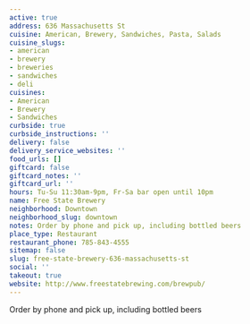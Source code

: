 ```yaml
---
active: true
address: 636 Massachusetts St
cuisine: American, Brewery, Sandwiches, Pasta, Salads
cuisine_slugs:
- american
- brewery
- breweries
- sandwiches
- deli
cuisines:
- American
- Brewery
- Sandwiches
curbside: true
curbside_instructions: ''
delivery: false
delivery_service_websites: ''
food_urls: []
giftcard: false
giftcard_notes: ''
giftcard_url: ''
hours: Tu-Su 11:30am-9pm, Fr-Sa bar open until 10pm
name: Free State Brewery
neighborhood: Downtown
neighborhood_slug: downtown
notes: Order by phone and pick up, including bottled beers
place_type: Restaurant
restaurant_phone: 785-843-4555
sitemap: false
slug: free-state-brewery-636-massachusetts-st
social: ''
takeout: true
website: http://www.freestatebrewing.com/brewpub/
---
```


Order by phone and pick up, including bottled beers